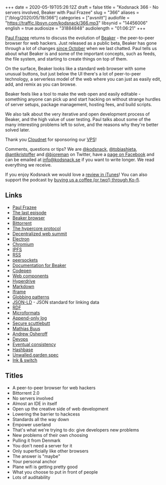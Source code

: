 +++
date = 2020-05-19T05:26:12Z
draft = false
title = "Kodsnack 366 - No servers involved, Beaker with Paul Frazee"
slug = "366"
aliases = ["/blog/2020/05/19/366"]
categories = ["avsnitt"]
audiofile = "https://traffic.libsyn.com/kodsnack/366.mp3"
libsynid = "14456006"
english = true
audiosize = "31884848"
audiolength = "01:06:21"
+++

[Paul Frazee](https://pfrazee.hashbase.io/) returns to discuss the evolution of [Beaker](https://www.beakerbrowser.com/) - the peer-to-peer browser for web hackers. Just  released as a public beta, Beaker has gone through a lot of changes [since October](https://kodsnack.se/336/) when we last chatted. Paul tells us about what Beaker is and some of the important concepts, such as feeds, the file system, and starting to create things on top of them.

On the surface, Beaker looks like a standard web browser with some unusual buttons, but just below the UI there's a lot of peer-to-peer technology, a serverless model of the web where you can just as easily edit, add, and remix as you can browse.

Beaker feels like a tool to make the web open and easily editable - something anyone can pick up and start hacking on without strange hurdles of server setups, package management, hosting fees, and build scripts.

We also talk about the very iterative and open development process of Beaker, and the high value of user testing. Paul talks about some of the many interesting problems left to solve, and the reasons why they're better solved later.

Thank you [Cloudnet](http://www.cloudnet.se) for sponsoring our [VPS](http://en.wikipedia.org/wiki/Virtual_private_server)!

Comments, questions or tips? We are [@kodsnack](https://www.twitter.com/kodsnack), [@tobiashieta](https://www.twitter.com/tobiashieta), [@antikristoffer](https://twitter.com/antikristoffer) and [@bjoreman](https://www.twitter.com/bjoreman) on Twitter, have a [page on Facebook](https://www.facebook.com/kodsnack) and can be emailed at [info@kodsnack.se](mailto:info@kodsnack.se) if you want to write longer. We read everything we receive.

If you enjoy Kodsnack we would love a [review in iTunes](http://itunes.apple.com/se/podcast/kodsnack/id561631498?l=en)! You can also support the podcast by <a href="https://ko-fi.com/kodsnack" rel="payment">buying us a coffee (or two!) through Ko-fi</a>.

## Links ##
* [Paul Frazee](https://pfrazee.hashbase.io/)
* [The last episode](https://kodsnack.se/336/)
* [Beaker browser](https://www.beakerbrowser.com/)
* [Bittorrent](https://en.wikipedia.org/wiki/BitTorrent)
* [The hypercore protocol](https://github.com/hypercore-protocol/hypercore)
* [Decentralized web summit](https://decentralizedweb.net/)
* [Electron](https://www.electronjs.org/)
* [Chromium](https://en.wikipedia.org/wiki/Chromium_%28web_browser%29)
* [IPFS](https://en.wikipedia.org/wiki/InterPlanetary_File_System)
* [RSS](https://en.wikipedia.org/wiki/RSS)
* [peersockets](https://docs.beakerbrowser.com/apis/beaker.peersockets)
* [Documentation for Beaker](https://docs.beakerbrowser.com/)
* [Codepen](https://en.wikipedia.org/wiki/CodePen)
* [Web components](https://en.wikipedia.org/wiki/Web_Components)
* [Hyperdrive](https://github.com/hypercore-protocol/hyperdrive)
* [Markdown](https://en.wikipedia.org/wiki/Markdown)
* [Iframe](https://en.wikipedia.org/wiki/HTML_element#Frames)
* [Globbing patterns](https://en.wikipedia.org/wiki/Glob_%28programming%29)
* [JSON-LD](https://en.wikipedia.org/wiki/JSON-LD) - JSON standard for linking data
* [RDF](https://en.wikipedia.org/wiki/Resource_Description_Framework)
* [Microformats](https://en.wikipedia.org/wiki/Microformat)
* [Append-only log](https://en.wikipedia.org/wiki/Append-only)
* [Secure scuttlebutt](https://en.wikipedia.org/wiki/Secure_Scuttlebutt)
* [Mathias Buus](https://mafinto.sh/)
* [Andrew Osheroff](https://github.com/andrewosh)
* [Devops](https://en.wikipedia.org/wiki/DevOps)
* [Eventual consistency](https://en.wikipedia.org/wiki/Eventual_consistency)
* [Hashbase](https://hashbase.io/)
* [Unwalled.garden spec](https://unwalled.garden/)
* [Ink & switch](https://www.inkandswitch.com/)

## Titles ##
* A peer-to-peer browser for web hackers
* Bittorrent 2.0
* No servers involved
* Almost an IDE in itself
* Open up the creative side of web development
* Lowering the barrier to hackcess
* Standards all the way down
* Empower userland
* That's what we're trying to do: give developers new problems
* New problems of their own choosing
* Pulling it from Denmark
* You don't need a server for it
* Only superficially like other browsers
* The answer is "maybe"
* Your personal anchor
* Plane wifi is getting pretty good
* What you choose to put in front of people
* Lots of auditability